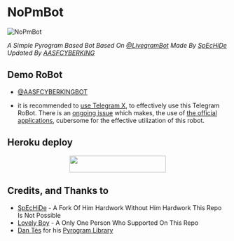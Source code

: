 # NoPmBot
![NoPmBot](https://telegra.ph/file/d72434bcd7b02a6587ce5.jpg)

*A Simple Pyrogram Based Bot Based On [@LivegramBot](https://t.me/LivegramBot) Made By [SpEcHiDe](https://github.com/SpEcHiDe/NoPMsBot) Updated By [AASFCYBERKING](https://github.com/AASFCYBERKING)*


## Demo RoBot

- [@AASFCYBERKINGBOT](https://telegram.dog/AASFCYBERKINGBOT)

- it is recommended to [use Telegram X](https://telegram.dog/UseTGx/15), to effectively use this Telegram RoBot. 
There is an [ongoing issue](https://github.com/SpEcHiDe/NoPMsBot/issues/4) which makes, the use of [the official applications](https://telegram.dog/apps), cubersome for the effective utilization of this robot.

## Heroku deploy

<p align="center"><a href="https://heroku.com/deploy?template=https://github.com/AASFCYBERKING/NoPMBot"> <img src="https://img.shields.io/badge/Deploy%20To%20Heroku-black?style=for-the-badge&logo=heroku" width="220" height="38.45"/></a></p>

## Credits, and Thanks to

* [SpEcHiDe](https://github.com/SpEcHiDe/NoPMsBot) - A Fork Of Him Hardwork Without Him Hardwork This Repo Is Not Possible
* [Lovely Boy](https://t.me/Horimaya) - A Only One Person Who Supported On This Repo
* [Dan Tès](https://telegram.dog/haskell) for his [Pyrogram Library](https://github.com/pyrogram/pyrogram)
